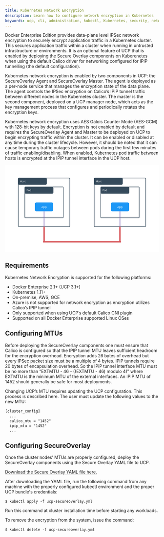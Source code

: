 ```yaml
---
title: Kubernetes Network Encryption
description: Learn how to configure network encryption in Kubernetes
keywords: ucp, cli, administration, kubectl, Kubernetes, security, network, ipsec, ipip, esp, calico
---
```


Docker Enterprise Edition provides data-plane level IPSec network encryption to securely encrypt application 
traffic in a Kubernetes cluster. This secures application traffic within a cluster when running in untrusted 
infrastructure or environments. It is an optional feature of UCP that is enabled by deploying the Secure Overlay 
components on Kuberenetes when using the default Calico driver for networking configured for IPIP tunnelling 
(the default configuration).

Kubernetes network encryption is enabled by two components in UCP: the SecureOverlay Agent and SecureOverlay 
Master. The agent is deployed as a per-node service that manages the encryption state of the data plane. The 
agent controls the IPSec encryption on Calico’s IPIP tunnel traffic between different nodes in the Kubernetes 
cluster. The master is the second component, deployed on a UCP manager node, which acts as the key management 
process that configures and periodically rotates the encryption keys.

Kubernetes network encryption uses AES Galois Counter Mode (AES-GCM) with 128-bit keys by default. Encryption 
is not enabled by default and requires the SecureOverlay Agent and Master to be deployed on UCP to begin 
encrypting traffic within the cluster. It can be enabled or disabled at any time during the cluster lifecycle. 
However, it should be noted that it can cause temporary traffic outages between pods during the first few minutes 
of traffic enabling/disabling. When enabled, Kubernetes pod traffic between hosts is encrypted at the IPIP tunnel 
interface in the UCP host.

![Kubernetes Network Encryption](/ee/images/kubernetes-network-encryption.png)

## Requirements

Kubernetes Network Encryption is supported for the following platforms:
* Docker Enterprise 2.1+ (UCP 3.1+)
* Kubernetes 1.11+
* On-premise, AWS, GCE
* Azure is not supported for network encryption as encryption utilizes Calico’s IPIP tunnel
* Only supported when using UCP’s default Calico CNI plugin
* Supported on all Docker Enterprise supported Linux OSes

## Configuring MTUs

Before deploying the SecureOverlay components one must ensure that Calico is configured so that the IPIP tunnel MTU leaves sufficient headroom for the encryption overhead.   Encryption adds 26 bytes of overhead but every IPSec packet size must be a multiple of 4 bytes.  IPIP tunnels require 20 bytes of encapsulation overhead.  So the IPIP tunnel interface MTU must be no more than “EXTMTU - 46 - ((EXTMTU - 46) modulo 4)” where EXTMTU is the minimum MTU of the external interfaces.   An IPIP MTU of 1452 should generally be safe for most deployments. 

Changing UCP’s MTU requires updating the UCP configuration.  This process is described here.  The user must update the following values to the new MTU:

    [cluster_config]
      ...
      calico_mtu = "1452"
      ipip_mtu = "1452"
      ...

## Configuring SecureOverlay

Once the cluster nodes’ MTUs are properly configured, deploy the SecureOverlay components using the Secure Overlay YAML file to UCP.

[Download the Secure Overlay YAML file here.](ucp-secureoverlay.yml)

After downloading the YAML file, run the following command from any machine with the properly configured kubectl environment and the proper UCP bundle's credentials:

```
$ kubectl apply -f ucp-secureoverlay.yml
```

Run this command at cluster installation time before starting any workloads.

To remove the encryption from the system, issue the command:

```
$ kubectl delete -f ucp-secureoverlay.yml
```

